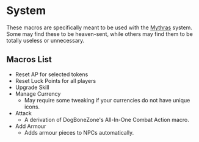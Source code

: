 # System
These macros are specifically meant to be used with the [Mythras](https://gitlab.com/kp-systems/mythras) system. Some may find these to be heaven-sent, while others may find them to be totally useless or unnecessary.

## Macros List
- Reset AP for selected tokens
- Reset Luck Points for all players
- Upgrade Skill
- Manage Currency
    - May require some tweaking if your currencies do not have unique icons.
- Attack
    - A derivation of DogBoneZone's All-In-One Combat Action macro.
- Add Armour
    - Adds armour pieces to NPCs automatically. 
